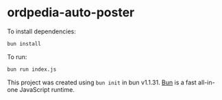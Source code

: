 # ordpedia-auto-poster

To install dependencies:

```bash
bun install
```

To run:

```bash
bun run index.js
```

This project was created using `bun init` in bun v1.1.31. [Bun](https://bun.sh) is a fast all-in-one JavaScript runtime.
